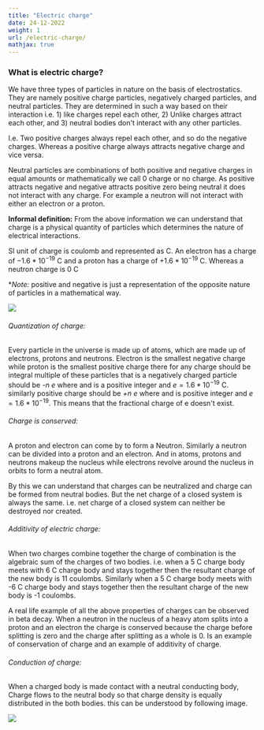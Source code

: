 ```yaml
---
title: "Electric charge"
date: 24-12-2022
weight: 1
url: /electric-charge/
mathjax: true
---
```



### What is electric charge?

We have three types of particles in nature on the basis of electrostatics. They are namely positive charge particles, negatively charged particles, and neutral particles. They are determined in such a way based on their interaction i.e. 1) like charges repel each other, 2) Unlike charges attract each other, and 3) neutral bodies don't interact with any other particles.

I.e. Two positive charges always repel each other, and so do the negative charges. Whereas a positive charge always attracts negative charge and vice versa. 

Neutral particles are combinations of both positive and negative charges in equal amounts or mathematically we call 0 charge or no charge. As positive attracts negative and negative attracts positive zero being neutral it does not interact with any charge. For example a neutron will not interact with either an electron or a proton.

**Informal definition:** From the above information we can understand that charge is a physical quantity of particles which determines the nature of electrical interactions.

SI unit of charge is coulomb and represented as C. An electron has a charge of $-1.6 * 10^{-19}$ C and a proton has a charge of $+1.6 * 10^{-19}$ C. Whereas a neutron charge is 0 C

**Note:* positive and negative is just a representation of the opposite nature of particles in a mathematical way.

<img src="/docs/images/charges_interactionimage1.jpg">

###### Quantization of charge:

Every particle in the universe is made up of atoms, which are made up of electrons, protons and neutrons. Electron is the smallest negative charge while proton is the smallest positive charge there for any charge should be integral multiple of these particles that is a negatively charged particle should be *-n e* where and is a positive integer and $e = 1.6 * 10^{-19}$ C. similarly positive charge should be *+n e* where and is positive integer and $e = 1.6 * 10^{-19}$. This means that the fractional charge of e doesn't exist.

###### Charge is conserved:

A proton and electron can come by to form a Neutron. Similarly a neutron can be divided into a proton and an electron. And in atoms, protons and neutrons makeup the nucleus while electrons revolve around the nucleus in orbits to form a neutral atom.

By this we can understand that charges can be neutralized and charge can be formed from neutral bodies. But the net charge of a closed system is always the same. i.e. net charge of a closed system can neither be destroyed nor created. 

###### Additivity of electric charge:

When two charges combine together the charge of combination is the algebraic sum of the charges of two bodies. 
i.e. when a 5 C charge body meets with 6 C charge body and stays together then the resultant charge of the new body is 11 coulombs. Similarly when a 5 C charge body meets with -6 C charge body and stays together then the resultant charge of the new body is -1 coulombs.

A real life example of all the above properties of charges can be observed in beta decay. When a neutron in the nucleus of a heavy atom splits into a proton and an electron the charge is conserved because the charge before splitting is zero and the charge after splitting as a whole is 0. Is an example of conservation of charge and an example of additivity of charge.

###### Conduction of charge:

When a charged body is made contact with a neutral conducting body, Charge flows to the neutral body so that charge density is equally distributed in the both bodies. this can be understood by following image.


<img src="/docs/images/IMG-20221226-WA0003.jpg">
